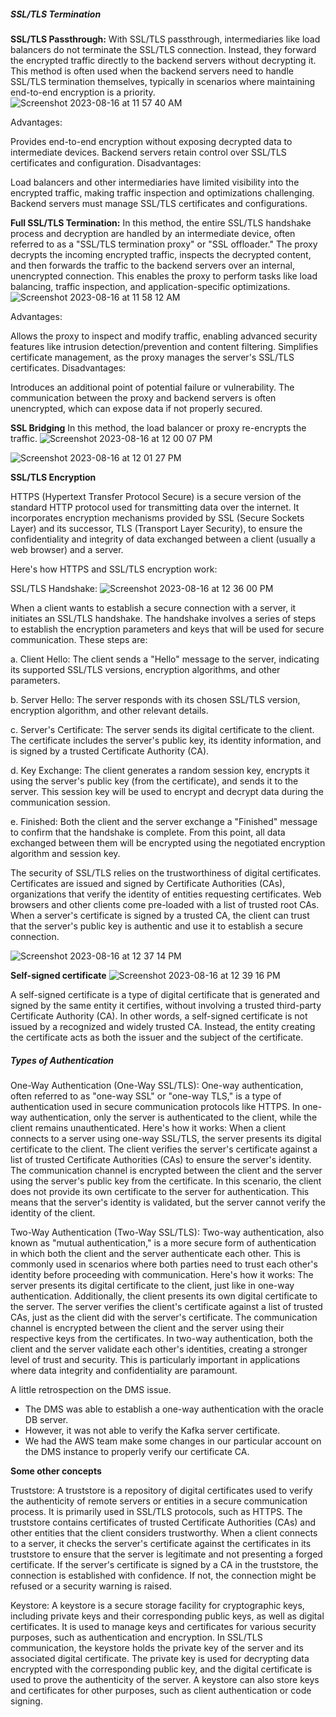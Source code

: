 ##### SSL/TLS Termination

**SSL/TLS Passthrough:**
With SSL/TLS passthrough, intermediaries like load balancers do not terminate the SSL/TLS connection. Instead, they forward the encrypted traffic directly to the backend servers without decrypting it. This method is often used when the backend servers need to handle SSL/TLS termination themselves, typically in scenarios where maintaining end-to-end encryption is a priority.
![Screenshot 2023-08-16 at 11 57 40 AM](https://github.com/vgnshiyer/CS-Handbook/assets/39982819/db5fe50f-6294-49f3-b9ba-4cec0795189a)

Advantages:

Provides end-to-end encryption without exposing decrypted data to intermediate devices.
Backend servers retain control over SSL/TLS certificates and configuration.
Disadvantages:

Load balancers and other intermediaries have limited visibility into the encrypted traffic, making traffic inspection and optimizations challenging.
Backend servers must manage SSL/TLS certificates and configurations.

**Full SSL/TLS Termination:**
In this method, the entire SSL/TLS handshake process and decryption are handled by an intermediate device, often referred to as a "SSL/TLS termination proxy" or "SSL offloader." The proxy decrypts the incoming encrypted traffic, inspects the decrypted content, and then forwards the traffic to the backend servers over an internal, unencrypted connection. This enables the proxy to perform tasks like load balancing, traffic inspection, and application-specific optimizations.
![Screenshot 2023-08-16 at 11 58 12 AM](https://github.com/vgnshiyer/CS-Handbook/assets/39982819/40830b71-3367-48cc-99b9-e78f6830c5c8)

Advantages:

Allows the proxy to inspect and modify traffic, enabling advanced security features like intrusion detection/prevention and content filtering.
Simplifies certificate management, as the proxy manages the server's SSL/TLS certificates.
Disadvantages:

Introduces an additional point of potential failure or vulnerability.
The communication between the proxy and backend servers is often unencrypted, which can expose data if not properly secured.

**SSL Bridging**
In this method, the load balancer or proxy re-encrypts the traffic.
![Screenshot 2023-08-16 at 12 00 07 PM](https://github.com/vgnshiyer/CS-Handbook/assets/39982819/2965c410-7a36-44d6-9f23-c2e97d3cc6e0)

![Screenshot 2023-08-16 at 12 01 27 PM](https://github.com/vgnshiyer/CS-Handbook/assets/39982819/2f57184d-3fd0-42e0-a00a-a78921958839)

**SSL/TLS Encryption**

HTTPS (Hypertext Transfer Protocol Secure) is a secure version of the standard HTTP protocol used for transmitting data over the internet. It incorporates encryption mechanisms provided by SSL (Secure Sockets Layer) and its successor, TLS (Transport Layer Security), to ensure the confidentiality and integrity of data exchanged between a client (usually a web browser) and a server.

Here's how HTTPS and SSL/TLS encryption work:

SSL/TLS Handshake:
![Screenshot 2023-08-16 at 12 36 00 PM](https://github.com/vgnshiyer/CS-Handbook/assets/39982819/0dc2f85a-569d-493c-9c33-f5904c19792b)

When a client wants to establish a secure connection with a server, it initiates an SSL/TLS handshake. The handshake involves a series of steps to establish the encryption parameters and keys that will be used for secure communication. These steps are:

a. Client Hello: The client sends a "Hello" message to the server, indicating its supported SSL/TLS versions, encryption algorithms, and other parameters.

b. Server Hello: The server responds with its chosen SSL/TLS version, encryption algorithm, and other relevant details.

c. Server's Certificate: The server sends its digital certificate to the client. The certificate includes the server's public key, its identity information, and is signed by a trusted Certificate Authority (CA).

d. Key Exchange: The client generates a random session key, encrypts it using the server's public key (from the certificate), and sends it to the server. This session key will be used to encrypt and decrypt data during the communication session.

e. Finished: Both the client and the server exchange a "Finished" message to confirm that the handshake is complete. From this point, all data exchanged between them will be encrypted using the negotiated encryption algorithm and session key.

The security of SSL/TLS relies on the trustworthiness of digital certificates. Certificates are issued and signed by Certificate Authorities (CAs), organizations that verify the identity of entities requesting certificates. Web browsers and other clients come pre-loaded with a list of trusted root CAs. When a server's certificate is signed by a trusted CA, the client can trust that the server's public key is authentic and use it to establish a secure connection.

![Screenshot 2023-08-16 at 12 37 14 PM](https://github.com/vgnshiyer/CS-Handbook/assets/39982819/1f749fb2-bd3d-46f2-b463-5012050c5ab6)

**Self-signed certificate**
![Screenshot 2023-08-16 at 12 39 16 PM](https://github.com/vgnshiyer/CS-Handbook/assets/39982819/65e30b8b-d125-41e0-bcb7-6622fc1d65ac)

A self-signed certificate is a type of digital certificate that is generated and signed by the same entity it certifies, without involving a trusted third-party Certificate Authority (CA). In other words, a self-signed certificate is not issued by a recognized and widely trusted CA. Instead, the entity creating the certificate acts as both the issuer and the subject of the certificate.

##### Types of Authentication

One-Way Authentication (One-Way SSL/TLS):
One-way authentication, often referred to as "one-way SSL" or "one-way TLS," is a type of authentication used in secure communication protocols like HTTPS. In one-way authentication, only the server is authenticated to the client, while the client remains unauthenticated. Here's how it works:
When a client connects to a server using one-way SSL/TLS, the server presents its digital certificate to the client.
The client verifies the server's certificate against a list of trusted Certificate Authorities (CAs) to ensure the server's identity.
The communication channel is encrypted between the client and the server using the server's public key from the certificate.
In this scenario, the client does not provide its own certificate to the server for authentication. This means that the server's identity is validated, but the server cannot verify the identity of the client.

Two-Way Authentication (Two-Way SSL/TLS):
Two-way authentication, also known as "mutual authentication," is a more secure form of authentication in which both the client and the server authenticate each other. This is commonly used in scenarios where both parties need to trust each other's identity before proceeding with communication. Here's how it works:
The server presents its digital certificate to the client, just like in one-way authentication.
Additionally, the client presents its own digital certificate to the server.
The server verifies the client's certificate against a list of trusted CAs, just as the client did with the server's certificate.
The communication channel is encrypted between the client and the server using their respective keys from the certificates.
In two-way authentication, both the client and the server validate each other's identities, creating a stronger level of trust and security. This is particularly important in applications where data integrity and confidentiality are paramount.

A little retrospection on the DMS issue. 
- The DMS was able to establish a one-way authentication with the oracle DB server.
- However, it was not able to verify the Kafka server certificate.
- We had the AWS team make some changes in our particular account on the DMS instance to properly verify our certificate CA.

**Some other concepts**

Truststore:
A truststore is a repository of digital certificates used to verify the authenticity of remote servers or entities in a secure communication process. It is primarily used in SSL/TLS protocols, such as HTTPS. The truststore contains certificates of trusted Certificate Authorities (CAs) and other entities that the client considers trustworthy. When a client connects to a server, it checks the server's certificate against the certificates in its truststore to ensure that the server is legitimate and not presenting a forged certificate. If the server's certificate is signed by a CA in the truststore, the connection is established with confidence. If not, the connection might be refused or a security warning is raised.

Keystore:
A keystore is a secure storage facility for cryptographic keys, including private keys and their corresponding public keys, as well as digital certificates. It is used to manage keys and certificates for various security purposes, such as authentication and encryption. In SSL/TLS communication, the keystore holds the private key of the server and its associated digital certificate. The private key is used for decrypting data encrypted with the corresponding public key, and the digital certificate is used to prove the authenticity of the server. A keystore can also store keys and certificates for other purposes, such as client authentication or code signing.
